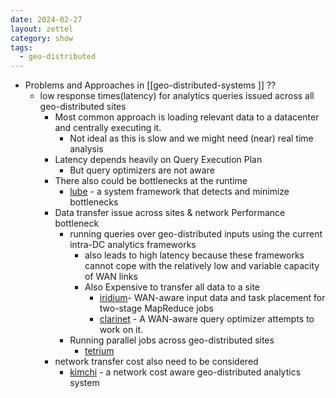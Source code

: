 ```yaml
---
date: 2024-02-27
layout: zettel
category: show
tags:
  - geo-distributed
---
```

- Problems and Approaches in [[geo-distributed-systems ]] ?? 
	- low response times(latency) for analytics queries issued across all geo-distributed sites
		- Most common approach is loading relevant data to a datacenter and centrally executing it.
			- Not ideal as this is slow and we might need (near) real time analysis
		- Latency depends heavily on Query Execution Plan
			- But query optimizers are not aware 
		- There also could be bottlenecks at the runtime
			- [lube](papers/lube.md) - a system framework that detects and minimize bottlenecks
		- Data transfer issue across sites & network Performance bottleneck
			- running queries over geo-distributed inputs using the current intra-DC analytics frameworks 
				- also leads to high latency because these frameworks cannot cope with the relatively low and variable capacity of WAN links
				- Also Expensive to transfer all data to a site
					- [iridium](papers/iridium.md)- WAN-aware input data and task placement for two-stage MapReduce jobs
					- [clarinet](papers/clarinet.md) - A WAN-aware query optimizer attempts to work on it.
			- Running parallel jobs across geo-distributed sites
				- [tetrium](papers/tetrium.md)
		- network transfer cost also need to be considered
			- [kimchi](papers/kimchi.md) - a network cost aware geo-distributed analytics system
